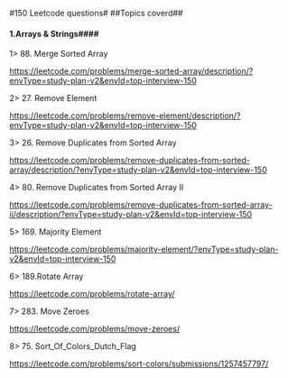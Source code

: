 #150 Leetcode questions#
##Topics coverd##

#### **1.Arrays & Strings**####

1> 88. Merge Sorted Array
 
https://leetcode.com/problems/merge-sorted-array/description/?envType=study-plan-v2&envId=top-interview-150


2> 27. Remove Element

https://leetcode.com/problems/remove-element/description/?envType=study-plan-v2&envId=top-interview-150


3> 26. Remove Duplicates from Sorted Array

https://leetcode.com/problems/remove-duplicates-from-sorted-array/description/?envType=study-plan-v2&envId=top-interview-150


4> 80. Remove Duplicates from Sorted Array II

https://leetcode.com/problems/remove-duplicates-from-sorted-array-ii/description/?envType=study-plan-v2&envId=top-interview-150


5> 169. Majority Element

https://leetcode.com/problems/majority-element/?envType=study-plan-v2&envId=top-interview-150


6> 189.Rotate Array

https://leetcode.com/problems/rotate-array/

7> 283. Move Zeroes

https://leetcode.com/problems/move-zeroes/

8> 75. Sort_Of_Colors_Dutch_Flag

https://leetcode.com/problems/sort-colors/submissions/1257457797/